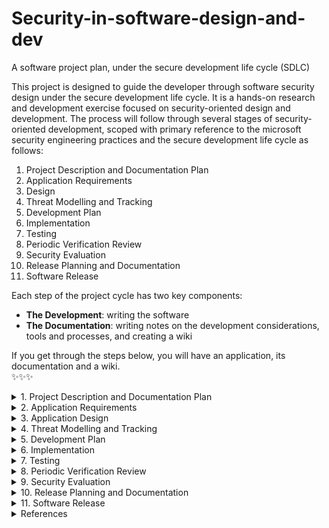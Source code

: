# Security-in-software-design-and-dev
A software project plan, under the secure development life cycle (SDLC)

This project is designed to guide the developer through software security design under the secure development life cycle. It is a hands-on research and development exercise focused on security-oriented design and development. The process will follow through several stages of security-oriented development, scoped with primary reference to the microsoft security engineering practices and the secure development life cycle as follows:
1. Project Description and Documentation Plan 
2. Application Requirements
3. Design 
4. Threat Modelling and Tracking
5. Development Plan
6. Implementation
7. Testing
8. Periodic Verification Review
9. Security Evaluation
10. Release Planning and Documentation
11. Software Release

Each step of the project cycle has two key components:
- **The Development**: writing the software
- **The Documentation**: writing notes on the development considerations, tools and processes, and creating a wiki 

If you get through the steps below, you will have an application, its documentation and a wiki.
</br>
✨✨✨</br>


<details><summary>1. Project Description and Documentation Plan</summary>
<p>       
This section is concerned  with the project definition and setup of a documentation plan. It will include the following steps:</br>
           
- Start a file that will be the main documentation of the application. Include a title and an abstract about the application and then add to the document as you continue through the rest of this guide.</br>          
- Make a duplicate of the above file to be the developer documentation of the project which will include more details such as: the low and high fidelity prototyping and results, interesting errors or findings and other developmental details that can be used for reference about the product’s development history.</br>
- Add to the above documents an 'introduction' section and write a brief description of the project by defining the following items:</br>
           - The name and nature of application to be developed e.g. password manager, social media post reviewer..etc</br>
           - Briefly describe the problem the application being developed will be solving</br>
           - Application name</br>
           - Application type e.g. Java Applet, Browser Extension, Web Application, ..etc</br>
           - Development Tools:</br>
                   -- A listing of selected development language, IDE and any other tools whose relevance is known at this stage.</br>
                   -- This list will grow as the documentation continues throughout the development process.</br>
- Setup a source code management and version control repository ( e.g. GitHub or Subversion) for the project and open an issue list for scheduling the development</br>
- Create a Kanban board for managing the development phases </br>
- Create a README document for tracking details of development changes </br>
- Include in the documentations a quicklink to each of the above and any other workspaces as relevant</br>
</p>
</details>

<details><summary>2. Application Requirements </summary>
<p>
           
This section is concerned  with defining the functional and design requirements of the application and what will be necessary in order to meet those items. Add to the documentation an 'application requirements' section to record each of these:
                      
- Define the functional requirements of the program
- Define the design requirements of the program
- Define security requirements of the program
- Define privacy requirements of the program
</p>
</details>

<details><summary>3. Application Design </summary>
<p>
           
This section is concerned  with establishing the application prototype design. Add to the documentation an 'application design' section and document as you go through each of these:
                      
- Outline the design features to implement in order to meet the functional, design, security and privacy requirements defined earlier
- Create a low fidelity paper prototype of the application as in this example, https://www.youtube.com/watch?v=JMjozqJS44M 
User test the paper prototype and record the findings in the developer documentation according to:</br>
           - Ease of use</br>
           - Ease of taking security actions
- Create a high fidelity mockup of the application
- User test the high fidelity prototype and record the findings according to:</br>
           - Ease of use</br>
           - Ease of taking security actions

</p>
</details>

<details><summary>4. Threat Modelling and Tracking</summary>
<p>
           
This section covers threat modelling of the application, which includes scoping, defining and preparing for threat management in the development process. Add to the documentation a 'threat modelling and tracking' section to record each of these:
- Security and Privacy Requirements:</br>
           - Define the security requirements for your program</br>
           - Define the privacy requirements for your program</br>
- Attack Surface Analysis and Quality Gates(or Bug Bars[https://docs.microsoft.com/en-us/security/sdl/security-bug-bar-sample]):</br>
           - Determine privilege levels for the application and perform an attack surface analysis[https://msdn.microsoft.com/en-us/library/ms972812.aspx]</br>
           - Define levels of security for your program E.g. security[http://msdn.microsoft.com/en-us/library/cc307404.aspx]</br>
           - Define levels of privacy for your program. E.g. privacy[https://msdn.microsoft.com/en-us/library/cc307403.aspx]</br>
- Threat Modeling: </br>
           - Determine which parts of the program need threat modeling and security reviews</br>
           - Create a graphic representation of all the information in the program and how it is connected e.g. using  a data flow diagram (DFD)[http://www.agilemodeling.com/artifacts/dataFlowDiagram.htm].</br>
           - Compile a list of potential vulnerabilities based on a similar program, that could apply to this one</br>
           - Add privilege boundaries to the information diagram based on the quality gates and then categorize the possible threats</br>
           - Examples on threat modelling: SDL threat modeling tool, here[http://www.microsoft.com/en-us/download/details.aspx?id=42518], [http://www.agilemodeling.com/artifacts/securityThreatModel.htm] </br>
- Risk Assessment Plan for Security and Privacy:</br>
           - Determine criteria for assessing and reviewing security of the application</br>
           - Determine criteria for assessing and reviewing security of the application</br>
           - Example: template example[https://msdn.microsoft.com/en-us/library/cc307393.aspx]
- Security Tracking:</br>
           - Define a plan for keeping track of security flaws that may arise throughout the development process e.g. using the github issues feature
</p>
</details>

<details><summary>5. Development Plan</summary>
<p>
           
This section is concerned with defining the project course more specifically with focus on the tools to be used and the specific components to be developed. Add to the documentation a 'Development Plan' section to record each of these:
- Project tools: </br>
           - Compile a comprehensive list of approved tools for the project. Example [https://msdn.microsoft.com/library/cc307395.aspx]. Include tool versions to account for differences between versions e.g. of the same compiler/IDE/etc.</br>
- Deprecated/Unsafe Functions in Project Tools and their alternatives:</br>
           - Identify and list any relevant unsafe or deprecated functions specific to the approved tools. Specify a list of approved alternatives for the project as relevant.</br>
- README Design: Create a text document 'README.txt' and in it,</br>
           - List the application components planned for development</br>
           - Specify the tasks involved in development under each component</br>
</p>
</details>

<details><summary>6. Implementation</summary>
<p> 
This section is concerned with the application coding and code documentation. Add to the documentation an 'Implementation' section with these items:

- Code: Write the code and,</br>
           - Document the code process e.g. library decisions, what each section does, etc.. as you go</br>
           - Document the features: requirements, what's implemented and how it works </br>
                              
- README:</br>
           - In the README document created under step 5, under each component:</br>
                     -- Record what tasks are complete after each work period</br>
                     -- Note what is pending at each working period</br>
                     -- Note what each project participant will be handling next</br>
</p>
</details>

<details><summary>7. Testing</summary>
<p>
           
This section is concerned  with defining and carrying out various tests to keep the security level of the application under development above defined benchmarks. Add to the documentation a 'Testing' section to record each of these:
                              
- Static Analysis:</br>
           - Choose a static analysis tool to use during the development process. Document the tool and use it each time you recompile the code. </br>
           - Document the analysis outcomes after every few tests.</br>
           - Example: Checkstyle for Java [http://eclipse-cs.sourceforge.net/#!/]</br>
- Dynamic Analysis:</br>
           - Choose a dynamic analysis tool and document the choice.</br>
           - Document the analysis outcomes after every few tests.</br>
           - Test the code after every significant change to verify that the program is responding as expected.</br>
- Fuzz Testing </br>
           - Attempt to break or hack into your program using various techniques e.g. focus on the OWASP top 10 vulnerabilities, or run an advanced fuzz test.</br>
           - Document the details of the hacking attempts and the outcomes.</br>
</p>
</details>

<details><summary>8. Periodic Verification Review</summary>
<p>
This section is concerned with periodic reviewing of the application security using the previously set benchmarks as a project security maintenance effort. This part of the exercise is interleaved with the code development. Periodically add to the documentation 'testing' section a continuation on each of these:</br>
           
- Attack Surface Review:Revisit the attack surface of the application including any changes in the approved tools such as updates, patches..etc or any new vulnerabilities reported. </br>
- Periodic Verification: Similarly conduct a periodic review of the application via static analysis, dynamic analysis and fuzz testing.

</p>
</details>

<details><summary>9. Security Evaluation</summary>
<p>          
This section is concerned  with conducting a final security review at the end of application development to help determine the security assurance level of the application before release. Add to the documentation a 'security evaluation' section to record each of the final security review:</br>
           
- Use the established threat model benchmarks together with the static analysis, dynamic analysis and fuzz testing to conduct a final review on the code and document the outcomes.</br>       
- Also run the program as an end user and user test the different features of the program</br>
- Grade the program security with a documentation of reasons. Potential security outcomes may include but are not limited to the following examples from the MSDLC FSR Process [https://docs.microsoft.com/en-us/previous-versions/windows/desktop/cc307420(v=msdn.10)?redirectedfrom=MSDN#final-security-review-and-privacy-review]: Passed FSR, Passed FSR with exceptions, or FSR with escalation. </br>
</p>
</details>

<details><summary>10. Release Planning and Documentation</summary>
<p>
This section is concerned  with establishing a response protocol for security and privacy issues that may arise once the application is released, and ensuring documentation is complete and ready for release and archiving as needed. Add to the documentation a 'Release Planning' section to record the incident response plan:</br>
           
- Incident Response Plan. Example guides[https://www.microsoft.com/en-us/securityengineering/sdl/practices#practice12]. Specify:</br>
           - A Privacy Escalation Team which may include roles such as: Escalation manager, Legal representative, public relations representative and the security engineer. </br>
           - Contact details that users can reach the team at in case need arises. </br>
           - A standard procedure for incident response. Example[https://msdn.microsoft.com/library/cc307401.aspx]</br>
           
- Review the documentation so far created and revise for release and archiving</br>

</p>
</details>
<details><summary>11. Software Release</summary>
<p>         
This section is concerned  with organizing final documentation, licensing and creating a user guide before application release. Add to the documentation a 'Release' section to record the following:</br>
           
- Compile and package a release version of the program [https://help.github.com/articles/creating-releases/].        
- Create a documentation archive that includes:</br>
           - A summary of features, version number, future development plans</br>
           - A final README version with technical notes on the program e.g. specifications for usage environment, how to install/uninstall the program and links to download pages.</br>
           - Include closing thoughts on the outcome of the program including developer notes on challenges, surprises, Important achievements disclaimers/caveats etc</br>
           - A release license or copyright to the work</br>
- Create a Wiki Page for the project. GitHub wiki pages are suggested [https://help.github.com/articles/adding-wiki-pages-via-the-online-interface/]. Include in the wiki a brief user guide and notes on accessibility of the application. Sections may include:</br>
           - Step-by-step guide of how to use the program (easy to follow and illustrated with annotated screenshots)</br>
           - Security and privacy notes, terms of use, caveats and disclaimers related to usage of the software</br>
           - Contact information where the security team can be reached e.g. incase bugs are discovered by users.</br>
</p>
</details>
<details><summary>References </summary>
<p>
           
- Microsoft SDL (https://www.microsoft.com/en-us/securityengineering/sdl/practices)
- OWASP top ten proactive controls (https://owasp.org/www-project-proactive-controls/) 
           
</p>
</details>
